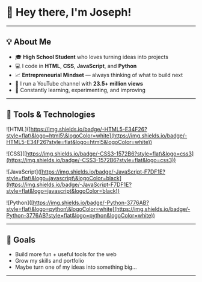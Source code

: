 # 👋 Hey there, I'm Joseph!

---

## 💡 About Me

* 🎓 **High School Student** who loves turning ideas into projects
* 💻 I code in **HTML**, **CSS**, **JavaScript**, and **Python**
* 📈 **Entrepreneurial Mindset** — always thinking of what to build next
* 🎥 I run a YouTube channel with **23.5+ million views**
* 🚀 Constantly learning, experimenting, and improving

---

## 🔧 Tools & Technologies

![HTML]\([https://img.shields.io/badge/-HTML5-E34F26?style=flat\&logo=html5\&logoColor=white](https://img.shields.io/badge/-HTML5-E34F26?style=flat&logo=html5&logoColor=white))

![CSS]\([https://img.shields.io/badge/-CSS3-1572B6?style=flat\&logo=css3](https://img.shields.io/badge/-CSS3-1572B6?style=flat&logo=css3))

![JavaScript]\([https://img.shields.io/badge/-JavaScript-F7DF1E?style=flat\&logo=javascript\&logoColor=black](https://img.shields.io/badge/-JavaScript-F7DF1E?style=flat&logo=javascript&logoColor=black))

![Python]\([https://img.shields.io/badge/-Python-3776AB?style=flat\&logo=python\&logoColor=white](https://img.shields.io/badge/-Python-3776AB?style=flat&logo=python&logoColor=white))

---

## 🎯 Goals

* Build more fun + useful tools for the web
* Grow my skills and portfolio
* Maybe turn one of my ideas into something big...

---
